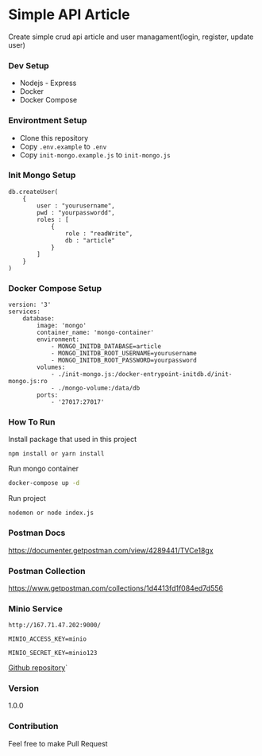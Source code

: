 # Simple API Article
Create simple crud api article and user managament(login, register, update user)

### Dev Setup
- Nodejs - Express
- Docker
- Docker Compose

### Environtment Setup
- Clone this repository
- Copy ```.env.example``` to ```.env```
- Copy ```init-mongo.example.js``` to ```init-mongo.js```


### Init Mongo Setup
```
db.createUser(
    {
        user : "yourusername",
        pwd : "yourpasswordd",
        roles : [
            {
                role : "readWrite",
                db : "article"            
            }        
        ]    
    }
)
```

### Docker Compose Setup

```
version: '3'
services:
    database:
        image: 'mongo'
        container_name: 'mongo-container'
        environment:
            - MONGO_INITDB_DATABASE=article
            - MONGO_INITDB_ROOT_USERNAME=yourusername
            - MONGO_INITDB_ROOT_PASSWORD=yourpassword
        volumes:
            - ./init-mongo.js:/docker-entrypoint-initdb.d/init-mongo.js:ro
            - ./mongo-volume:/data/db
        ports:
            - '27017:27017'
```

### How To Run
Install package that used in this project
```
npm install or yarn install
```
Run mongo container
```bash
docker-compose up -d
```
Run project 
```
nodemon or node index.js
```


### Postman Docs

https://documenter.getpostman.com/view/4289441/TVCe18gx


### Postman Collection

https://www.getpostman.com/collections/1d4413fd1f084ed7d556


### Minio Service
```http://167.71.47.202:9000/```

```MINIO_ACCESS_KEY=minio```

```MINIO_SECRET_KEY=minio123```

[Github repository](https://github.com/rafiudd/docker-minio
)`


### Version
1.0.0

### Contribution
Feel free to make Pull Request

